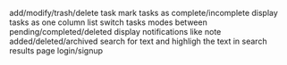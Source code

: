 add/modify/trash/delete task
mark tasks as complete/incomplete
display tasks as one column list
switch tasks modes between pending/completed/deleted 
display notifications like note added/deleted/archived
search for text and highligh the text in search results page
login/signup
